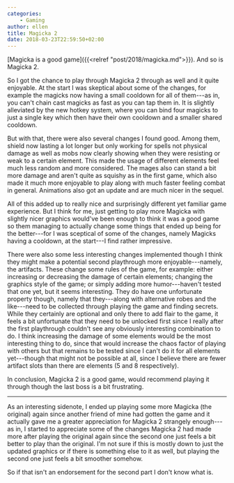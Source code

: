 ```yaml
---
categories:
    - Gaming
author: ellen
title: Magicka 2
date: 2018-03-23T22:59:50+02:00
---
```


[Magicka is a good game]({{<relref "post/2018/magicka.md">}}). And so is Magicka 2.

So I got the chance to play through Magicka 2 through as well and it quite enjoyable. At the start I was skeptical about some of the changes, for example the magicks now having a small cooldown for all of them---as in, you can't chain cast magicks as fast as you can tap them in. It is slightly alleviated by the new hotkey system, where you can bind four magicks to just a single key which then have their own cooldown and a smaller shared cooldown.

But with that, there were also several changes I found good. Among them, shield now lasting a lot longer but only working for spells not physical damage as well as mobs now clearly showing when they were resisting or weak to a certain element. This made the usage of different elements feel much less random and more considered. The mages also can stand a bit more damage and aren't quite as squishy as in the first game, which also made it much more enjoyable to play along with much faster feeling combat in general. Animations also got an update and are much nicer in the sequel.

All of this added up to really nice and surprisingly different yet familiar game experience. But I think for me, just getting to play more Magicka with slightly nicer graphics would've been enough to think it was a good game so them managing to actually change some things that ended up being for the better---for I was sceptical of some of the changes, namely Magicks having a cooldown, at the start---I find rather impressive.

There were also some less interesting changes implemented though I think they might make a potential second playthrough more enjoyable---namely, the artifacts. These change some rules of the game, for example: either increasing or decreasing the damage of certain elements; changing the graphics style of the game; or simply adding more humor---haven't tested that one yet, but it seems interesting. They do have one unfortunate property though, namely that they---along with alternative robes and the like---need to be collected through playing the game and finding secrets. While they certainly are optional and only there to add flair to the game, it feels a bit unfortunate that they need to be unlocked first since I really after the first playthrough couldn't see any obviously interesting combination to do. I think increasing the damage of some elements would be the most interesting thing to do, since that would increase the chaos factor of playing with others but that remains to be tested since I can't do it for all elements yet---though that might not be possible at all, since I believe there are fewer artifact slots than there are elements (5 and 8 respectively).

In conclusion, Magicka 2 is a good game, would recommend playing it through though the last boss is a bit frustrating.

---

As an interesting sidenote, I ended up playing some more Magicka (the original) again since another friend of mine had gotten the game and it actually gave me a greater appreciation for Magicka 2 strangely enough---as in, I started to appreciate some of the changes Magicka 2 had made more after playing the original again since the second one just feels a bit better to play than the original. I'm not sure if this is mostly down to just the updated graphics or if there is something else to it as well, but playing the second one just feels a bit smoother somehow.

So if that isn't an endorsement for the second part I don't know what is.